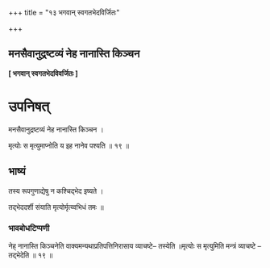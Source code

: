 +++
title = "१३ भगवान् स्वगतभेदविर्जितः"

+++


## मनसैवानुद्रष्टव्यं नेह नानास्ति किञ्चन

**\[ भगवान् स्वगतभेदविवर्जितः \]**

# **उपनिषत्**

मनसैवानुद्रष्टव्यं नेह नानास्ति किञ्चन ।

मृत्योः स मृत्युमाप्नोति य इह नानेव पश्यति ॥ १९ ॥

## **भाष्यं**

तस्य रूपगुणाद्येषु न कश्चिद्भेद इष्यते ।

तद्भेददर्शी संयाति मृत्योर्मृत्य्वभिधं तमः ॥

### **भावबोधटिप्पणी**

नेह् नानास्ति किञ्चनेति वाक्यमन्यथाप्रतिपत्तिनिरासाय व्याचष्टे– तस्येति ॥मृत्योः स मृत्युमिति मन्त्रं व्याचष्टे – तद्भेदेति ॥ १९ ॥

